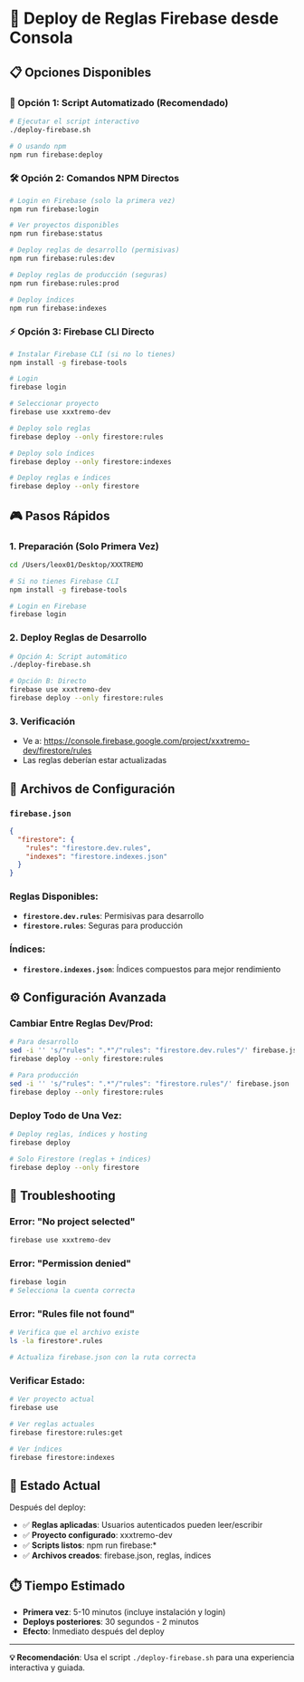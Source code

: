 # 🚀 Deploy de Reglas Firebase desde Consola

## 📋 Opciones Disponibles

### 🎯 Opción 1: Script Automatizado (Recomendado)
```bash
# Ejecutar el script interactivo
./deploy-firebase.sh

# O usando npm
npm run firebase:deploy
```

### 🛠️ Opción 2: Comandos NPM Directos
```bash
# Login en Firebase (solo la primera vez)
npm run firebase:login

# Ver proyectos disponibles
npm run firebase:status

# Deploy reglas de desarrollo (permisivas)
npm run firebase:rules:dev

# Deploy reglas de producción (seguras)
npm run firebase:rules:prod

# Deploy índices
npm run firebase:indexes
```

### ⚡ Opción 3: Firebase CLI Directo
```bash
# Instalar Firebase CLI (si no lo tienes)
npm install -g firebase-tools

# Login
firebase login

# Seleccionar proyecto
firebase use xxxtremo-dev

# Deploy solo reglas
firebase deploy --only firestore:rules

# Deploy solo índices
firebase deploy --only firestore:indexes

# Deploy reglas e índices
firebase deploy --only firestore
```

## 🎮 Pasos Rápidos

### 1. Preparación (Solo Primera Vez)
```bash
cd /Users/leox01/Desktop/XXXTREMO

# Si no tienes Firebase CLI
npm install -g firebase-tools

# Login en Firebase
firebase login
```

### 2. Deploy Reglas de Desarrollo
```bash
# Opción A: Script automático
./deploy-firebase.sh

# Opción B: Directo
firebase use xxxtremo-dev
firebase deploy --only firestore:rules
```

### 3. Verificación
- Ve a: https://console.firebase.google.com/project/xxxtremo-dev/firestore/rules
- Las reglas deberían estar actualizadas

## 📁 Archivos de Configuración

### `firebase.json`
```json
{
  "firestore": {
    "rules": "firestore.dev.rules",
    "indexes": "firestore.indexes.json"
  }
}
```

### Reglas Disponibles:
- **`firestore.dev.rules`**: Permisivas para desarrollo
- **`firestore.rules`**: Seguras para producción

### Índices:
- **`firestore.indexes.json`**: Índices compuestos para mejor rendimiento

## ⚙️ Configuración Avanzada

### Cambiar Entre Reglas Dev/Prod:
```bash
# Para desarrollo
sed -i '' 's/"rules": ".*"/"rules": "firestore.dev.rules"/' firebase.json
firebase deploy --only firestore:rules

# Para producción
sed -i '' 's/"rules": ".*"/"rules": "firestore.rules"/' firebase.json
firebase deploy --only firestore:rules
```

### Deploy Todo de Una Vez:
```bash
# Deploy reglas, índices y hosting
firebase deploy

# Solo Firestore (reglas + índices)
firebase deploy --only firestore
```

## 🐛 Troubleshooting

### Error: "No project selected"
```bash
firebase use xxxtremo-dev
```

### Error: "Permission denied"
```bash
firebase login
# Selecciona la cuenta correcta
```

### Error: "Rules file not found"
```bash
# Verifica que el archivo existe
ls -la firestore*.rules

# Actualiza firebase.json con la ruta correcta
```

### Verificar Estado:
```bash
# Ver proyecto actual
firebase use

# Ver reglas actuales
firebase firestore:rules:get

# Ver índices
firebase firestore:indexes
```

## 🎯 Estado Actual

Después del deploy:
- ✅ **Reglas aplicadas**: Usuarios autenticados pueden leer/escribir
- ✅ **Proyecto configurado**: xxxtremo-dev
- ✅ **Scripts listos**: npm run firebase:*
- ✅ **Archivos creados**: firebase.json, reglas, índices

## ⏱️ Tiempo Estimado

- **Primera vez**: 5-10 minutos (incluye instalación y login)
- **Deploys posteriores**: 30 segundos - 2 minutos
- **Efecto**: Inmediato después del deploy

---

**💡 Recomendación**: Usa el script `./deploy-firebase.sh` para una experiencia interactiva y guiada.
